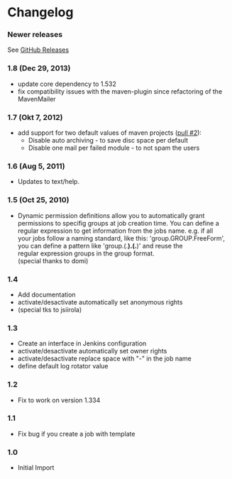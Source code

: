 # Changelog

### Newer releases

See [GitHub Releases](https://github.com/jenkinsci/createjobadvanced-plugin/releases)

### 1.8 (Dec 29, 2013)

-   update core dependency to 1.532
-   fix compatibility issues with the maven-plugin since refactoring of
    the MavenMailer

### 1.7 (Okt 7, 2012)

-   add support for two default values of maven projects ([pull
    \#2](https://github.com/jenkinsci/createjobadvanced-plugin/pull/2)):
    -   Disable auto archiving - to save disc space per default
    -   Disable one mail per failed module - to not spam the users

### 1.6 (Aug 5, 2011)

-   Updates to text/help.

### 1.5 (Oct 25, 2010)

-   Dynamic permission definitions allow you to automatically grant  
    permissions to specifig groups at job creation time. You can define
    a  
    regular expression to get information from the jobs name. e.g. if
    all  
    your jobs follow a naming standard, like this:
    'group.GROUP.FreeForm',  
    you can define a pattern like 'group.(.**).(.**)' and reuse the  
    regular expression groups in the group format.  
    (special thanks to domi)

### 1.4

-   Add documentation
-   activate/desactivate automatically set anonymous rights
-   (special tks to jsiirola)

### 1.3

-   Create an interface in Jenkins configuration
-   activate/desactivate automatically set owner rights
-   activate/desactivate replace space with "-" in the job name
-   define default log rotator value

### 1.2

-   Fix to work on version 1.334

### 1.1

-   Fix bug if you create a job with template

### 1.0

-   Initial Import
